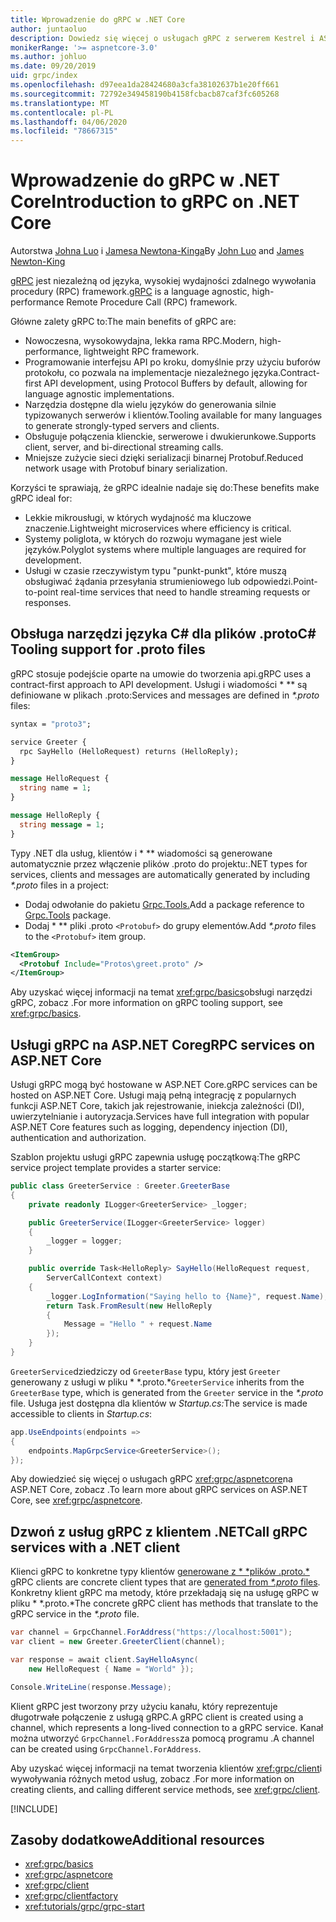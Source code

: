 ```yaml
---
title: Wprowadzenie do gRPC w .NET Core
author: juntaoluo
description: Dowiedz się więcej o usługach gRPC z serwerem Kestrel i ASP.NET stosem Core.
monikerRange: '>= aspnetcore-3.0'
ms.author: johluo
ms.date: 09/20/2019
uid: grpc/index
ms.openlocfilehash: d97eea1da28424680a3cfa38102637b1e20ff661
ms.sourcegitcommit: 72792e349458190b4158fcbacb87caf3fc605268
ms.translationtype: MT
ms.contentlocale: pl-PL
ms.lasthandoff: 04/06/2020
ms.locfileid: "78667315"
---
```

# <a name="introduction-to-grpc-on-net-core"></a><span data-ttu-id="3a3f1-103">Wprowadzenie do gRPC w .NET Core</span><span class="sxs-lookup"><span data-stu-id="3a3f1-103">Introduction to gRPC on .NET Core</span></span>

<span data-ttu-id="3a3f1-104">Autorstwa [Johna Luo](https://github.com/juntaoluo) i [Jamesa Newtona-Kinga](https://twitter.com/jamesnk)</span><span class="sxs-lookup"><span data-stu-id="3a3f1-104">By [John Luo](https://github.com/juntaoluo) and [James Newton-King](https://twitter.com/jamesnk)</span></span>

<span data-ttu-id="3a3f1-105">[gRPC](https://grpc.io/docs/guides/) jest niezależną od języka, wysokiej wydajności zdalnego wywołania procedury (RPC) framework.</span><span class="sxs-lookup"><span data-stu-id="3a3f1-105">[gRPC](https://grpc.io/docs/guides/) is a language agnostic, high-performance Remote Procedure Call (RPC) framework.</span></span>

<span data-ttu-id="3a3f1-106">Główne zalety gRPC to:</span><span class="sxs-lookup"><span data-stu-id="3a3f1-106">The main benefits of gRPC are:</span></span>
* <span data-ttu-id="3a3f1-107">Nowoczesna, wysokowydajna, lekka rama RPC.</span><span class="sxs-lookup"><span data-stu-id="3a3f1-107">Modern, high-performance, lightweight RPC framework.</span></span>
* <span data-ttu-id="3a3f1-108">Programowanie interfejsu API po kroku, domyślnie przy użyciu buforów protokołu, co pozwala na implementacje niezależnego języka.</span><span class="sxs-lookup"><span data-stu-id="3a3f1-108">Contract-first API development, using Protocol Buffers by default, allowing for language agnostic implementations.</span></span>
* <span data-ttu-id="3a3f1-109">Narzędzia dostępne dla wielu języków do generowania silnie typizowanych serwerów i klientów.</span><span class="sxs-lookup"><span data-stu-id="3a3f1-109">Tooling available for many languages to generate strongly-typed servers and clients.</span></span>
* <span data-ttu-id="3a3f1-110">Obsługuje połączenia klienckie, serwerowe i dwukierunkowe.</span><span class="sxs-lookup"><span data-stu-id="3a3f1-110">Supports client, server, and bi-directional streaming calls.</span></span>
* <span data-ttu-id="3a3f1-111">Mniejsze zużycie sieci dzięki serializacji binarnej Protobuf.</span><span class="sxs-lookup"><span data-stu-id="3a3f1-111">Reduced network usage with Protobuf binary serialization.</span></span>

<span data-ttu-id="3a3f1-112">Korzyści te sprawiają, że gRPC idealnie nadaje się do:</span><span class="sxs-lookup"><span data-stu-id="3a3f1-112">These benefits make gRPC ideal for:</span></span>
* <span data-ttu-id="3a3f1-113">Lekkie mikrousługi, w których wydajność ma kluczowe znaczenie.</span><span class="sxs-lookup"><span data-stu-id="3a3f1-113">Lightweight microservices where efficiency is critical.</span></span>
* <span data-ttu-id="3a3f1-114">Systemy poliglota, w których do rozwoju wymagane jest wiele języków.</span><span class="sxs-lookup"><span data-stu-id="3a3f1-114">Polyglot systems where multiple languages are required for development.</span></span>
* <span data-ttu-id="3a3f1-115">Usługi w czasie rzeczywistym typu "punkt-punkt", które muszą obsługiwać żądania przesyłania strumieniowego lub odpowiedzi.</span><span class="sxs-lookup"><span data-stu-id="3a3f1-115">Point-to-point real-time services that need to handle streaming requests or responses.</span></span>

## <a name="c-tooling-support-for-proto-files"></a><span data-ttu-id="3a3f1-116">Obsługa narzędzi języka C# dla plików .proto</span><span class="sxs-lookup"><span data-stu-id="3a3f1-116">C# Tooling support for .proto files</span></span>

<span data-ttu-id="3a3f1-117">gRPC stosuje podejście oparte na umowie do tworzenia api.</span><span class="sxs-lookup"><span data-stu-id="3a3f1-117">gRPC uses a contract-first approach to API development.</span></span> <span data-ttu-id="3a3f1-118">Usługi i wiadomości \* \*\* są definiowane w plikach .proto:</span><span class="sxs-lookup"><span data-stu-id="3a3f1-118">Services and messages are defined in *\*.proto* files:</span></span>

```protobuf
syntax = "proto3";

service Greeter {
  rpc SayHello (HelloRequest) returns (HelloReply);
}

message HelloRequest {
  string name = 1;
}

message HelloReply {
  string message = 1;
}
```

<span data-ttu-id="3a3f1-119">Typy .NET dla usług, klientów i \* \*\* wiadomości są generowane automatycznie przez włączenie plików .proto do projektu:</span><span class="sxs-lookup"><span data-stu-id="3a3f1-119">.NET types for services, clients and messages are automatically generated by including *\*.proto* files in a project:</span></span>

* <span data-ttu-id="3a3f1-120">Dodaj odwołanie do pakietu [Grpc.Tools.](https://www.nuget.org/packages/Grpc.Tools/)</span><span class="sxs-lookup"><span data-stu-id="3a3f1-120">Add a package reference to [Grpc.Tools](https://www.nuget.org/packages/Grpc.Tools/) package.</span></span>
* <span data-ttu-id="3a3f1-121">Dodaj \* \*\* pliki .proto `<Protobuf>` do grupy elementów.</span><span class="sxs-lookup"><span data-stu-id="3a3f1-121">Add *\*.proto* files to the `<Protobuf>` item group.</span></span>

```xml
<ItemGroup>
  <Protobuf Include="Protos\greet.proto" />
</ItemGroup>
```

<span data-ttu-id="3a3f1-122">Aby uzyskać więcej informacji na temat <xref:grpc/basics>obsługi narzędzi gRPC, zobacz .</span><span class="sxs-lookup"><span data-stu-id="3a3f1-122">For more information on gRPC tooling support, see <xref:grpc/basics>.</span></span>

## <a name="grpc-services-on-aspnet-core"></a><span data-ttu-id="3a3f1-123">Usługi gRPC na ASP.NET Core</span><span class="sxs-lookup"><span data-stu-id="3a3f1-123">gRPC services on ASP.NET Core</span></span>

<span data-ttu-id="3a3f1-124">Usługi gRPC mogą być hostowane w ASP.NET Core.</span><span class="sxs-lookup"><span data-stu-id="3a3f1-124">gRPC services can be hosted on ASP.NET Core.</span></span> <span data-ttu-id="3a3f1-125">Usługi mają pełną integrację z popularnych funkcji ASP.NET Core, takich jak rejestrowanie, iniekcja zależności (DI), uwierzytelnianie i autoryzacja.</span><span class="sxs-lookup"><span data-stu-id="3a3f1-125">Services have full integration with popular ASP.NET Core features such as logging, dependency injection (DI), authentication and authorization.</span></span>

<span data-ttu-id="3a3f1-126">Szablon projektu usługi gRPC zapewnia usługę początkową:</span><span class="sxs-lookup"><span data-stu-id="3a3f1-126">The gRPC service project template provides a starter service:</span></span>

```csharp
public class GreeterService : Greeter.GreeterBase
{
    private readonly ILogger<GreeterService> _logger;

    public GreeterService(ILogger<GreeterService> logger)
    {
        _logger = logger;
    }

    public override Task<HelloReply> SayHello(HelloRequest request,
        ServerCallContext context)
    {
        _logger.LogInformation("Saying hello to {Name}", request.Name);
        return Task.FromResult(new HelloReply 
        {
            Message = "Hello " + request.Name
        });
    }
}
```

<span data-ttu-id="3a3f1-127">`GreeterService`dziedziczy od `GreeterBase` typu, który jest `Greeter` generowany z usługi w pliku \* \*.proto.\*</span><span class="sxs-lookup"><span data-stu-id="3a3f1-127">`GreeterService` inherits from the `GreeterBase` type, which is generated from the `Greeter` service in the *\*.proto* file.</span></span> <span data-ttu-id="3a3f1-128">Usługa jest dostępna dla klientów w *Startup.cs:*</span><span class="sxs-lookup"><span data-stu-id="3a3f1-128">The service is made accessible to clients in *Startup.cs*:</span></span>

```csharp
app.UseEndpoints(endpoints =>
{
    endpoints.MapGrpcService<GreeterService>();
});
```

<span data-ttu-id="3a3f1-129">Aby dowiedzieć się więcej o usługach gRPC <xref:grpc/aspnetcore>na ASP.NET Core, zobacz .</span><span class="sxs-lookup"><span data-stu-id="3a3f1-129">To learn more about gRPC services on ASP.NET Core, see <xref:grpc/aspnetcore>.</span></span>

## <a name="call-grpc-services-with-a-net-client"></a><span data-ttu-id="3a3f1-130">Dzwoń z usług gRPC z klientem .NET</span><span class="sxs-lookup"><span data-stu-id="3a3f1-130">Call gRPC services with a .NET client</span></span>

<span data-ttu-id="3a3f1-131">Klienci gRPC to konkretne typy klientów [generowane z \* \*plików .proto.\* ](xref:grpc/basics#generated-c-assets)</span><span class="sxs-lookup"><span data-stu-id="3a3f1-131">gRPC clients are concrete client types that are [generated from *\*.proto* files](xref:grpc/basics#generated-c-assets).</span></span> <span data-ttu-id="3a3f1-132">Konkretny klient gRPC ma metody, które przekładają się na usługę gRPC w pliku \* \*.proto.\*</span><span class="sxs-lookup"><span data-stu-id="3a3f1-132">The concrete gRPC client has methods that translate to the gRPC service in the *\*.proto* file.</span></span>

```csharp
var channel = GrpcChannel.ForAddress("https://localhost:5001");
var client = new Greeter.GreeterClient(channel);

var response = await client.SayHelloAsync(
    new HelloRequest { Name = "World" });

Console.WriteLine(response.Message);
```

<span data-ttu-id="3a3f1-133">Klient gRPC jest tworzony przy użyciu kanału, który reprezentuje długotrwałe połączenie z usługą gRPC.</span><span class="sxs-lookup"><span data-stu-id="3a3f1-133">A gRPC client is created using a channel, which represents a long-lived connection to a gRPC service.</span></span> <span data-ttu-id="3a3f1-134">Kanał można utworzyć `GrpcChannel.ForAddress`za pomocą programu .</span><span class="sxs-lookup"><span data-stu-id="3a3f1-134">A channel can be created using `GrpcChannel.ForAddress`.</span></span>

<span data-ttu-id="3a3f1-135">Aby uzyskać więcej informacji na temat tworzenia klientów <xref:grpc/client>i wywoływania różnych metod usług, zobacz .</span><span class="sxs-lookup"><span data-stu-id="3a3f1-135">For more information on creating clients, and calling different service methods, see <xref:grpc/client>.</span></span>

[!INCLUDE[](~/includes/gRPCazure.md)]

## <a name="additional-resources"></a><span data-ttu-id="3a3f1-136">Zasoby dodatkowe</span><span class="sxs-lookup"><span data-stu-id="3a3f1-136">Additional resources</span></span>

* <xref:grpc/basics>
* <xref:grpc/aspnetcore>
* <xref:grpc/client>
* <xref:grpc/clientfactory>
* <xref:tutorials/grpc/grpc-start>
